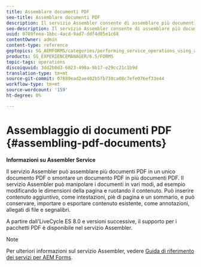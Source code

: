 ```yaml
---
title: Assemblare documenti PDF
seo-title: Assemblare documenti PDF
description: Il servizio Assembler consente di assemblare più documenti PDF in un unico documento PDF o di smontare un documento PDF in più documenti PDF.
seo-description: Il servizio Assembler consente di assemblare più documenti PDF in un unico documento PDF o di smontare un documento PDF in più documenti PDF.
uuid: 0789feea-1bbc-4acd-9ad7-ddf4d05e1c68
contentOwner: admin
content-type: reference
geptopics: SG_AEMFORMS/categories/performing_service_operations_using_apis
products: SG_EXPERIENCEMANAGER/6.5/FORMS
topic-tags: operations
discoiquuid: 3dd2b0d3-6023-490a-9b17-e29cc21c1b9d
translation-type: tm+mt
source-git-commit: 07889ead2ae402b5fb738ca08c7efe076ef33e44
workflow-type: tm+mt
source-wordcount: '159'
ht-degree: 0%

---
```



# Assemblaggio di documenti PDF {#assembling-pdf-documents}

**Informazioni su Assembler Service**

Il servizio Assembler può assemblare più documenti PDF in un unico documento PDF o smontare un documento PDF in più documenti PDF. Il servizio Assembler può manipolare i documenti in vari modi, ad esempio modificando le dimensioni della pagina e ruotando il contenuto. Può inserire contenuto aggiuntivo, come intestazioni, piè di pagina e un sommario, e può conservare, importare o esportare contenuto esistente, come annotazioni, allegati di file e segnalibri.

A partire dall&#39;LiveCycle ES 8.0 e versioni successive, il supporto per i pacchetti PDF è disponibile nel servizio Assembler.

>[!NOTE]
>
>Per ulteriori informazioni sul servizio Assembler, vedere [Guida di riferimento dei servizi per  AEM Forms](https://www.adobe.com/go/learn_aemforms_services_63).

